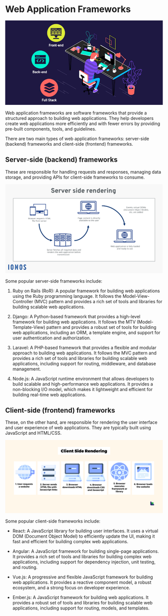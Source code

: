 # Web Application Frameworks

![gif](image/1630526455370.gif)

Web application frameworks are software frameworks that provide a structured approach to building web applications. They help developers create web applications more efficiently and with fewer errors by providing pre-built components, tools, and guidelines.

There are two main types of web application frameworks: server-side (backend) frameworks and client-side (frontend) frameworks.

## Server-side (backend) frameworks

These are responsible for handling requests and responses, managing data storage, and providing APIs for client-side frameworks to consume.

![image](image/Server-side-rendering-diagram.png)

Some popular server-side frameworks include:

1. Ruby on Rails (RoR): A popular framework for building web applications using the Ruby programming language. It follows the Model-View-Controller (MVC) pattern and provides a rich set of tools and libraries for building scalable web applications.

2. Django: A Python-based framework that provides a high-level framework for building web applications. It follows the MTV (Model-Template-View) pattern and provides a robust set of tools for building web applications, including an ORM, a template engine, and support for user authentication and authorization.

3. Laravel: A PHP-based framework that provides a flexible and modular approach to building web applications. It follows the MVC pattern and provides a rich set of tools and libraries for building scalable web applications, including support for routing, middleware, and database management.

4. Node.js: A JavaScript runtime environment that allows developers to build scalable and high-performance web applications. It provides a non-blocking I/O model, which makes it lightweight and efficient for building real-time web applications.

## Client-side (frontend) frameworks

These, on the other hand, are responsible for rendering the user interface and user experience of web applications. They are typically built using JavaScript and HTML/CSS.

![image](image/n07vl2emm8tkijaj62sl.png)

Some popular client-side frameworks include:

- React: A JavaScript library for building user interfaces. It uses a virtual DOM (Document Object Model) to efficiently update the UI, making it fast and efficient for building complex web applications.

- Angular: A JavaScript framework for building single-page applications. It provides a rich set of tools and libraries for building complex web applications, including support for dependency injection, unit testing, and routing.

- Vue.js: A progressive and flexible JavaScript framework for building web applications. It provides a reactive component model, a robust ecosystem, and a strong focus on developer experience.

- Ember.js: A JavaScript framework for building web applications. It provides a robust set of tools and libraries for building scalable web applications, including support for routing, models, and templates.
